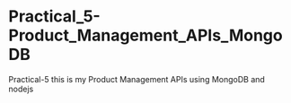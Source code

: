 # Practical_5-Product_Management_APIs_MongoDB
Practical-5 this is my Product Management APIs using  MongoDB and nodejs
